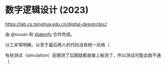 # 数字逻辑设计 (2023)

https://lab.cs.tsinghua.edu.cn/digital-design/doc/

由 @ouuan 和 [@abmfy](https://github.com/abmfy) 合作完成。

分工非常明确，以至于最后两人的代码没有统一风格（

有些测试（simulation）前期测了后期就都直接上板测了，所以测试可能会跑不通（

